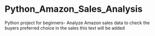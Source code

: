 # Python_Amazon_Sales_Analysis

Python project for beginners- Analyze Amazon sales data to check the buyers preferred choice in the sales
this text will be added